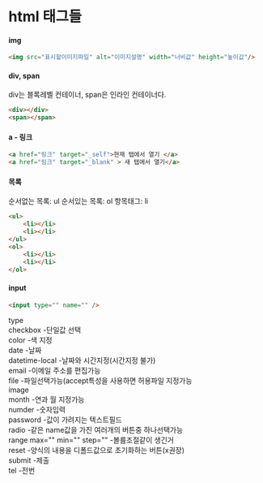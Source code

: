 # html 태그들

#### img
```html
<img src="표시할이미지파일" alt="이미지설명" width="너비값" height="높이값"/>
```
#### div, span
div는 블록레벨 컨테이너, span은 인라인 컨테이너다.
```html
<div></div>
<span></span>
```
#### a - 링크
```html
<a href="링크" target="_self">현재 탭에서 열기 </a>
<a href="링크" target="_blank" > 새 탭에서 열기</a>
```
#### 목록
순서없는 목록: ul
순서있는 목록: ol
항목태그: li

```html
<ul>
    <li></li>
    <li></li>
</ul>
<ol>
    <li></li>
    <li></li>
</ol>
```
#### input
```html
<input type="" name="" />
```
type  
checkbox -단일값 선택  
color -색 지정  
date -날짜  
datetime-local -날짜와 시간지정(시간지정 불가)  
email -이메일 주소를 편집가능  
file -파일선택가능(accept특성을 사용하면 허용파일 지정가능  
image  
month -연과 월 지정가능  
numder -숫자입력  
password -값이 가려지는 텍스트필드  
radio -같은 name값을 가진 여러개의 버튼중 하나선택가능  
range max="" min="" step="" -볼륨조절같이 생긴거   
reset -양식의 내용을 디폴드값으로 초기화하는 버튼(x권장)  
submit -제출  
tel -전번  




